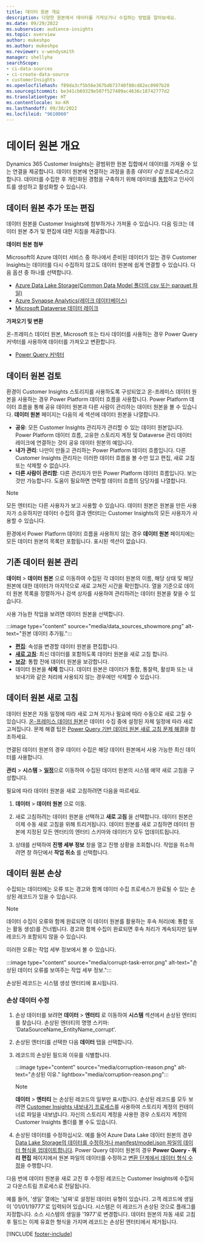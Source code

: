 ```yaml
---
title: 데이터 원본 개요
description: 다양한 원본에서 데이터를 가져오거나 수집하는 방법을 알아보세요.
ms.date: 09/29/2022
ms.subservice: audience-insights
ms.topic: overview
author: mukeshpo
ms.author: mukeshpo
ms.reviewer: v-wendysmith
manager: shellyha
searchScope:
- ci-data-sources
- ci-create-data-source
- customerInsights
ms.openlocfilehash: f89da3cf5b56e367bd673740f80cd82ec0907b28
ms.sourcegitcommit: be341cb69329e507f527409ac4636c18742777d2
ms.translationtype: HT
ms.contentlocale: ko-KR
ms.lasthandoff: 09/30/2022
ms.locfileid: "9610060"
---
```

# <a name="data-sources-overview"></a>데이터 원본 개요

Dynamics 365 Customer Insights는 광범위한 원본 집합에서 데이터를 가져올 수 있는 연결을 제공합니다. 데이터 원본에 연결하는 과정을 종종 *데이터 수집* 프로세스라고 합니다. 데이터를 수집한 후 개인화된 경험을 구축하기 위해 데이터를 [통합](data-unification.md)하고 인사이트를 생성하고 활성화할 수 있습니다.

## <a name="add-or-edit-data-sources"></a>데이터 원본 추가 또는 편집

데이터 원본을 Customer Insights에 첨부하거나 가져올 수 있습니다. 다음 링크는 데이터 원본 추가 및 편집에 대한 지침을 제공합니다.

**데이터 원본 첨부**

Microsoft의 Azure 데이터 서비스 중 하나에서 준비된 데이터가 있는 경우 Customer Insights는 데이터를 다시 수집하지 않고도 데이터 원본에 쉽게 연결할 수 있습니다. 다음 옵션 중 하나를 선택합니다.
- [Azure Data Lake Storage(Common Data Model 폴더의 csv 또는 parquet 파일)](connect-common-data-model.md)
- [Azure Synapse Analytics(레이크 데이터베이스)](connect-synapse.md)
- [Microsoft Dataverse 데이터 레이크](connect-dataverse-managed-lake.md)

**가져오기 및 변환**

온-프레미스 데이터 원본, Microsoft 또는 타사 데이터를 사용하는 경우 Power Query 커넥터를 사용하여 데이터를 가져오고 변환합니다.
- [Power Query 커넥터](connect-power-query.md)

## <a name="review-data-sources"></a>데이터 원본 검토

환경이 Customer Insights 스토리지를 사용하도록 구성되었고 온-프레미스 데이터 원본을 사용하는 경우 Power Platform 데이터 흐름을 사용합니다. Power Platform 데이터 흐름을 통해 공유 데이터 원본과 다른 사람이 관리하는 데이터 원본을 볼 수 있습니다. **데이터 원본** 페이지는 다음의 세 섹션에 데이터 원본을 나열합니다.
- **공유**: 모든 Customer Insights 관리자가 관리할 수 있는 데이터 원본입니다. Power Platform 데이터 흐름, 고유한 스토리지 계정 및 Dataverse 관리 데이터 레이크에 연결하는 것이 공유 데이터 원본의 예입니다.
- **내가 관리**: 나만이 만들고 관리하는 Power Platform 데이터 흐름입니다. 다른 Customer Insights 관리자는 이러한 데이터 흐름을 볼 수만 있고 편집, 새로 고침 또는 삭제할 수 없습니다.
- **다른 사람이 관리함**: 다른 관리자가 만든 Power Platform 데이터 흐름입니다. 보는 것만 가능합니다. 도움이 필요하면 연락할 데이터 흐름의 담당자를 나열합니다.
> [!NOTE]
> 모든 엔터티는 다른 사용자가 보고 사용할 수 있습니다. 데이터 원본은 원본을 만든 사용자가 소유하지만 데이터 수집의 결과 엔터티는 Customer Insights의 모든 사용자가 사용할 수 있습니다.

환경에서 Power Platform 데이터 흐름을 사용하지 않는 경우 **데이터 원본** 페이지에는 모든 데이터 원본의 목록만 포함됩니다. 표시된 섹션이 없습니다.

## <a name="manage-existing-data-sources"></a>기존 데이터 원본 관리

**데이터** > **데이터 원본** 으로 이동하여 수집된 각 데이터 원본의 이름, 해당 상태 및 해당 원본에 대한 데이터가 마지막으로 새로 고쳐진 시간을 확인합니다. 열을 기준으로 데이터 원본 목록을 정렬하거나 검색 상자를 사용하여 관리하려는 데이터 원본을 찾을 수 있습니다.

사용 가능한 작업을 보려면 데이터 원본을 선택합니다.

:::image type="content" source="media/data_sources_showmore.png" alt-text="원본 데이터 추가됨.":::

- [**편집**](#add-or-edit-data-sources): 속성을 변경할 데이터 원본을 편집합니다.
- [**새로 고침**](#refresh-data-sources): 최신 데이터를 포함하도록 데이터 원본을 새로 고침 합니다.
- [**보강**](data-sources-enrichment.md): 통합 전에 데이터 원본을 보강합니다.
- 데이터 원본을 **삭제** 합니다. 데이터 원본은 데이터가 통합, 통찰력, 활성화 또는 내보내기와 같은 처리에 사용되지 않는 경우에만 삭제할 수 있습니다.

## <a name="refresh-data-sources"></a>데이터 원본 새로 고침

데이터 원본은 자동 일정에 따라 새로 고쳐 지거나 필요에 따라 수동으로 새로 고칠 수 있습니다. [온-프레미스 데이터 원본](connect-power-query.md#add-data-from-on-premises-data-sources)은 데이터 수집 중에 설정된 자체 일정에 따라 새로 고쳐집니다. 문제 해결 팁은 [Power Query 기반 데이터 원본 새로 고침 문제 해결](connect-power-query.md#troubleshoot-ppdf-power-query-based-data-source-refresh-issues)을 참조하세요.

연결된 데이터 원본의 경우 데이터 수집은 해당 데이터 원본에서 사용 가능한 최신 데이터를 사용합니다.

**관리** > **시스템** > [**일정**](schedule-refresh.md)으로 이동하여 수집된 데이터 원본의 시스템 예약 새로 고침을 구성합니다.

필요에 따라 데이터 원본을 새로 고침하려면 다음을 따르세요.

1. **데이터** > **데이터 원본** 으로 이동.

1. 새로 고침하려는 데이터 원본을 선택하고 **새로 고침** 을 선택합니다. 데이터 원본은 이제 수동 새로 고침을 위해 트리거됩니다. 데이터 원본를 새로 고침하면 데이터 원본에 지정된 모든 엔터티의 엔터티 스키마와 데이터가 모두 업데이트됩니다.

1. 상태를 선택하여 **진행 세부 정보** 창을 열고 진행 상황을 조회합니다. 작업을 취소하려면 창 하단에서 **작업 취소** 를 선택합니다.

## <a name="corrupt-data-sources"></a>데이터 원본 손상

수집되는 데이터에는 오류 또는 경고와 함께 데이터 수집 프로세스가 완료될 수 있는 손상된 레코드가 있을 수 있습니다.

> [!NOTE]
> 데이터 수집이 오류와 함께 완료되면 이 데이터 원본를 활용하는 후속 처리(예: 통합 또는 활동 생성)를 건너뜁니다. 경고와 함께 수집이 완료되면 후속 처리가 계속되지만 일부 레코드가 포함되지 않을 수 있습니다.

이러한 오류는 작업 세부 정보에서 볼 수 있습니다.

:::image type="content" source="media/corrupt-task-error.png" alt-text="손상된 데이터 오류를 보여주는 작업 세부 정보.":::

손상된 레코드는 시스템 생성 엔터티에 표시됩니다.

### <a name="fix-corrupt-data"></a>손상 데이터 수정

1. 손상 데이터를 보려면 **데이터** > **엔터티** 로 이동하여 **시스템** 섹션에서 손상된 엔터티를 찾습니다. 손상된 엔터티의 명명 스키마: 'DataSourceName_EntityName_corrupt'.

1. 손상된 엔터티를 선택한 다음 **데이터** 탭을 선택합니다.

1. 레코드의 손상된 필드와 이유를 식별합니다.

   :::image type="content" source="media/corruption-reason.png" alt-text="손상된 이유." lightbox="media/corruption-reason.png":::

   > [!NOTE]
   > **데이터** > **엔터티** 는 손상된 레코드의 일부만 표시합니다. 손상된 레코드를 모두 보려면 [Customer Insights 내보내기 프로세스](export-destinations.md)를 사용하여 스토리지 계정의 컨테이너로 파일을 내보냅니다. 자신의 스토리지 계정을 사용한 경우 스토리지 계정의 Customer Insights 폴더를 볼 수도 있습니다.

1. 손상된 데이터를 수정하십시오. 예를 들어 Azure Data Lake 데이터 원본의 경우 [Data Lake Storage의 데이터를 수정하거나 manifest/model.json 파일의 데이터 형식을 업데이트합니다](connect-common-data-model.md#common-reasons-for-ingestion-errors-or-corrupt-data). Power Query 데이터 원본의 경우 **Power Query - 쿼리 편집** 페이지에서 원본 파일의 데이터를 수정하고 [변환 단계에서 데이터 형식 수정](connect-power-query.md#data-type-does-not-match-data)을 수행합니다.

다음 번에 데이터 원본을 새로 고친 후 수정된 레코드는 Customer Insights에 수집되고 다운스트림 프로세스로 전달됩니다.

예를 들어, '생일' 열에는 '날짜'로 설정된 데이터 유형이 있습니다. 고객 레코드에 생일이 '01/01/19777'로 입력되어 있습니다. 시스템은 이 레코드가 손상된 것으로 플래그를 지정합니다. 소스 시스템의 생일을 '1977'로 변경합니다. 데이터 원본의 자동 새로 고침 후 필드는 이제 유효한 형식을 가지며 레코드는 손상된 엔터티에서 제거됩니다.

[!INCLUDE [footer-include](includes/footer-banner.md)]
